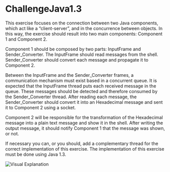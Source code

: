 # ChallengeJava1.3

This exercise focuses on the connection between two Java components, which act like a “client-server”, and in the concurrence between objects. 
In this way, the exercise should result into two main components: Component 1 and Component 2.

Component 1 should be composed by two parts: InputFrame and Sender_Converter. The InputFrame should read messages from the shell. 
Sender_Converter should convert each message and propagate it to Component 2.

Between the InputFrame and the Sender_Converter frames, a communication mechanism must exist based in a concurrent queue. 
It is expected that the InputFrame thread puts each received message in the queue. 
These messages should be detected and therefore consumed by the Sender_Converter thread. 
After reading each message, the Sender_Converter should convert it into an Hexadecimal message and sent it to Component 2 using a socket.

Component 2 will be responsible for the transformation of the Hexadecimal message into a plain text message and show it in the shell. 
After writing the output message, it should notify Component 1 that the message was shown, or not.

If necessary you can, or you should, add a complementary thread for the correct implementation of this exercise.
The implementation of this exercise must be done using Java 1.3.

![Visual Explanation](https://imgur.com/p7MzIyF)
